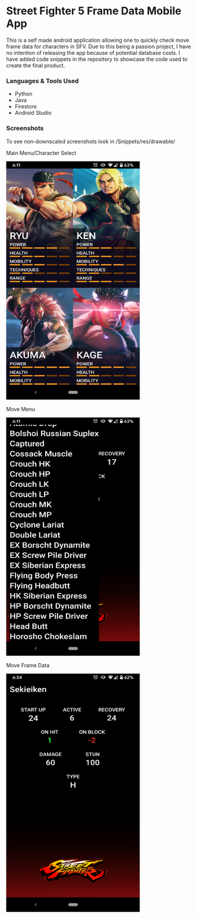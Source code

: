 # Street Fighter 5 Frame Data Mobile App

This is a self made android application allowing one to quickly check move frame data for characters in SFV. Due to this being a passion project, I have no intention of releasing the app because of potential database costs. I have added code snippets in the repository to showcase the code used to create the final product.

### Languages & Tools Used
* Python
* Java
* Firestore
* Android Studio

### Screenshots
To see non-downscaled screenshots look in /Snippets/res/drawable/


Main Menu/Character Select

<img src="https://github.com/adam-rodrigues/sf5framedata/blob/main/Snippets/res/drawable/Main%20Menu%20Screenshot.png" alt="Main Menu" width="360" height="640">

Move Menu

<img src="https://github.com/adam-rodrigues/sf5framedata/blob/main/Snippets/res/drawable/Move%20Menu%20Screenshot.png" alt="Move Select" width="360" height="640">

Move Frame Data

<img src="https://github.com/adam-rodrigues/sf5framedata/blob/main/Snippets/res/drawable/Framedata%20Screenshot.png" alt="Move Frame Data" width="360" height="640">

